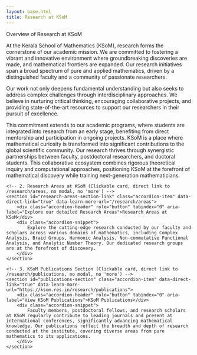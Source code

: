 ```yaml
---
layout: base.html
title: Research at KSoM
---
```


<div class="main-full-width" id="main-content-start">
    <!-- 1. Overview of Research at KSoM (Static, non-clickable section) -->
    <section id="research-overview">
        <div class="accordion-header">Overview of Research at KSoM</div>
        <div class="accordion-content static-content">
            <p>At the Kerala School of Mathematics (KSoM), research forms the cornerstone of our academic mission. We are committed to fostering a vibrant and innovative environment where groundbreaking discoveries are made, and mathematical frontiers are expanded. Our research initiatives span a broad spectrum of pure and applied mathematics, driven by a distinguished faculty and a community of passionate researchers.</p>
            <p>Our work not only deepens fundamental understanding but also seeks to address complex challenges through interdisciplinary approaches. We believe in nurturing critical thinking, encouraging collaborative projects, and providing state-of-the-art resources to support our researchers in their pursuit of excellence.</p>
            <p>This commitment extends to our academic programs, where students are integrated into research from an early stage, benefiting from direct mentorship and participation in ongoing projects. KSoM is a place where mathematical curiosity is transformed into significant contributions to the global scientific community. Our research thrives through synergistic partnerships between faculty, postdoctoral researchers, and doctoral students. This collaborative ecosystem combines rigorous theoretical inquiry and computational approaches, positioning KSoM at the forefront of mathematical discovery while training next-generation mathematicians.</p>
        </div>
    </section>

    <!-- 2. Research Areas at KSoM (Clickable card, direct link to /research/areas, no modal, no 'more') -->
    <section id="research-areas-section-link" class="accordion-item" data-direct-link="true" data-learn-more-url="/research/areas">
        <div class="accordion-header" role="button" tabindex="0" aria-label="Explore our detailed Research Areas">Research Areas at KSoM</div>
        <div class="accordion-snippet">
            Explore the cutting-edge research conducted by our faculty and scholars across various domains of mathematics, including Complex Analysis, Braid Groups, Harmonic Analysis, Non-commutative Functional Analysis, and Analytic Number Theory. Our dedicated research groups are at the forefront of discovery.
        </div>
    </section>

    <!-- 3. KSoM Publications Section (Clickable card, direct link to /research/publications, no modal, no 'more') -->
    <section id="publications-section" class="accordion-item" data-direct-link="true" data-learn-more-url="https://ksom.res.in/research/publications">
        <div class="accordion-header" role="button" tabindex="0" aria-label="View KSoM Publications">KSoM Publications</div>
        <div class="accordion-snippet">
            Faculty members, postdoctoral fellows, and research scholars at KSoM regularly contribute to leading journals and present at international conferences, significantly advancing mathematical knowledge. Our publications reflect the breadth and depth of research conducted at the institute, covering diverse areas from pure mathematics to its applications.
        </div>
    </section>
</div>
